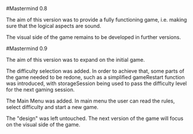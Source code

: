 #Mastermind 0.8

The aim of this version was to provide a fully functioning game, i.e. making sure that the logical aspects are sound.

The visual side of the game remains to be developed in further versions.


#Mastermind 0.9

The aim of this version was to expand on the initial game.

The difficulty selection was added. In order to achieve that, some parts of the game needed to be redone, such as a simplified gameRestart function was introduced, with storageSession being used to pass the difficulty level for the next gaming session.

The Main Menu was added. In main menu the user can read the rules, select difficulty and start a new game.

The "design" was left untouched. The next version of the game will focus on the visual side of the game.
